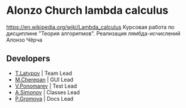 # Alonzo Church lambda calculus
https://en.wikipedia.org/wiki/Lambda_calculus
Курсовая работа по дисциплине "Теория алгоритмов".  Реализация лямбда-исчислений Алонзо Чёрча

## Developers

- [T.Latypov](https://github.com/N0tilT) | Team Lead
- [M.Cherepan](https://github.com/PolShestogo) | GUI Lead
- [V.Ponomarev](https://github.com/vadimyt) | Test Lead
- [A.Simonov](https://github.com/dubstepTractor) | Classes Lead
- [P.Gromova](https://github.com/jowlly)  | Docs Lead
